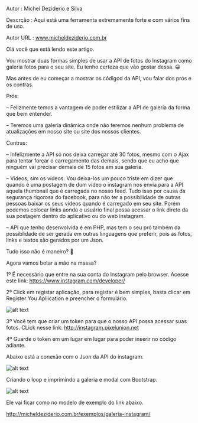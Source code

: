 Autor : Michel Deziderio e Silva

Descrção : Aqui está uma ferramenta extremamente forte e com vários fins de uso.

Autor URL : www.micheldeziderio.com.br

Olá você que está lendo este artigo.

Vou mostrar duas formas simples de usar a API de fotos do Instagram como galeria fotos para o seu site.
Eu tenho certeza que vão gostar dessa. 😀

Mas antes de eu começar a mostrar os códigod da API, vou falar dos prós e os contras.

Prós:

– Felizmente temos a vantagem de poder estilizar a API de galeria da forma que bem entender.

– Teremos uma galeria dinâmica onde não teremos nenhum problema de atualizações em nosso site ou site dos nossos clientes.

Contras:

– Infelizmente a API só nos deixa carregar até 30 fotos, mesmo com o Ajax para tentar forçar o carregamento das demais, sendo que eu acho que ninguém vai precisar demais de 15 fotos em sua galeria.

– Vídeos, sim os vídeos. Vou deixa-los um pouco triste em dizer que quando é uma postagem de dum vídeo o instagram nos envia para a API aquela thumbnail que é carregada no nosso feed. Tudo isso por causa da segurança rigorosa do facebook, para não ter a possibilidade de outras pessoas baixar os seus vídeos quando é carregado em seu site. Porém podemos colocar links aonda o usuário final possa acessar o link direto da sua postagem dentro do aplicativo ou do web instagram.

– API que tenho desenvolvida é em PHP, mas tem o seu pró também da possiblidade de ser gerada em outras linguagens que preferir, pois as fotos, links e textos são gerados por um Json.

Tudo isso não é maneiro? 🙂

Agora vamos botar a mão na massa?

1º É necessário que entre na sua conta do Instagram pelo browser.
Acesse este link:
https://www.instagram.com/developer/

2º Click em registar aplicação, para registar é bem simples, basta clicar em Register You Apllication e preencher o formulário.

![alt text](http://micheldeziderio.com.br/wp-content/uploads/2018/07/instagram-resister-application.png)

3º Você tem que criar um token para que o nosso API possa acessar suas fotos.
CLick nesse link:
http://instagram.pixelunion.net

4º Guarde o token em um lugar em lugar para poder inserir no código adiante.

Abaixo está a conexão com o Json da API do instagram.

![alt text](http://micheldeziderio.com.br/wp-content/uploads/2018/07/conexao-json.png)

Criando o loop e imprimindo a galeria e modal com Bootstrap.

![alt text](http://micheldeziderio.com.br/wp-content/uploads/2018/07/codigo-api.png)

Ele vai ficar como no modelo de exemplo do link abaixo.

http://micheldeziderio.com.br/exemplos/galeria-instagram/
